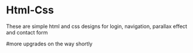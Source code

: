 # Html-Css

These are simple html and css designs for login, navigation, parallax effect and contact form

#more upgrades on the way shortly

